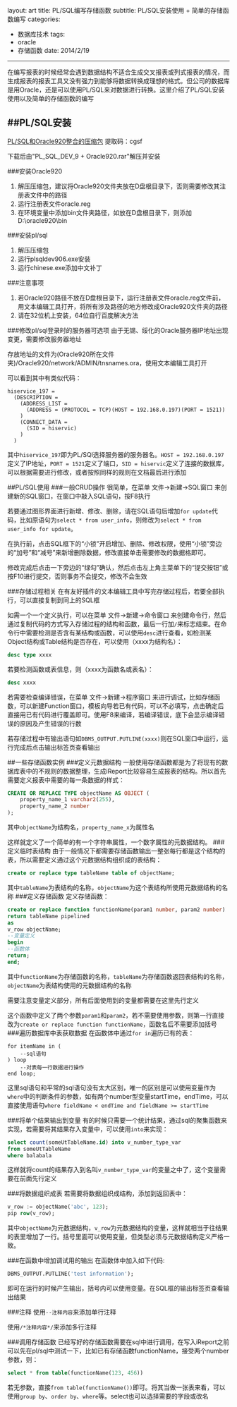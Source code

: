 layout: art
title: PL/SQL编写存储函数
subtitle: PL/SQL安装使用 + 简单的存储函数编写
categories: 
- 数据库技术
tags: 
- oracle
- 存储函数
date: 2014/2/19
---

在编写报表的时候经常会遇到数据结构不适合生成交叉报表或列式报表的情况，而生成报表的报表工具又没有强力到能够将数据转换成理想的格式。但公司的数据库是用Oracle，还是可以使用PL/SQL来对数据进行转换。这里介绍了PL/SQL安装使用以及简单的存储函数的编写

<!-- more -->

##PL/SQL安装
---
[PL/SQL和Oracle920整合的压缩包](http://pan.baidu.com/s/1ntwisrB)
提取码：cgsf

下载后由"PL\_SQL\_DEV\_9 + Oracle920.rar"解压并安装

###安装Oracle920
1. 解压压缩包，建议将Oracle920文件夹放在D盘根目录下，否则需要修改其注册表文件中的路径
2. 运行注册表文件oracle\.reg
3. 在环境变量中添加bin文件夹路径，如放在D盘根目录下，则添加D:\\oracle920\\bin

###安装pl/sql
1. 解压压缩包
2. 运行plsqldev906.exe安装
3. 运行chinese.exe添加中文补丁

###注意事项
1. 若Oracle920路径不放在D盘根目录下，运行注册表文件oracle\.reg文件前，用文本编辑工具打开，将所有涉及路径的地方修改成Oracle920文件夹的路径
2. 请在32位机上安装，64位自行百度解决方法

###修改pl/sql登录时的服务器可选项
由于无锡、绥化的Oracle服务器IP地址出现变更，需要修改服务器地址

存放地址的文件为(Oracle920所在文件夹)/Oracle920/network/ADMIN/tnsnames.ora，使用文本编辑工具打开

可以看到其中有类似代码：
```
hiservice_197 =
  (DESCRIPTION =
    (ADDRESS_LIST =
      (ADDRESS = (PROTOCOL = TCP)(HOST = 192.168.0.197)(PORT = 1521))
    )
    (CONNECT_DATA =
      (SID = hiservic)
    )
  )
```
其中```hiservice_197```即为PL/SQl选择服务器的服务器名。```HOST = 192.168.0.197```定义了IP地址，```PORT = 1521```定义了端口，```SID = hiservic```定义了连接的数据库，可以根据需要进行修改，或者按照同样的规则在文档最后进行添加

##PL/SQL使用
###一般CRUD操作
很简单，在菜单 文件->新建->SQL窗口 来创建新的SQL窗口，在窗口中敲入SQL语句，按F8执行

若要通过图形界面进行新增、修改、删除，请在SQL语句后增加```for update```代码，比如原语句为```select * from user_info```，则修改为```select * from user_info for update```。

在执行前，点击SQL框下的“小锁”开启增加、删除、修改权限，使用“小锁”旁边的“加号”和“减号”来新增删除数据，修改直接单击需要修改的数据格即可。

修改完成后点击一下旁边的“绿勾”确认，然后点击左上角主菜单下的“提交按钮”或按F10进行提交，否则事务不会提交，修改不会生效

###存储过程相关
在有友好插件的文本编辑工具中写完存储过程后，若要全部执行，可以直接复制到同上的SQL框

如需一个一个定义执行，可以在菜单 文件->新建->命令窗口 来创建命令行，然后通过复制代码的方式写入存储过程的结构和函数，最后一行加```/```来标志结束。在命令行中需要检测是否含有某结构或函数，可以使用```desc```进行查看，如检测某Object结构或Table结构是否存在，可以使用（xxxx为结构名）：
```sql
desc type xxxx
```
若要检测函数或表信息，则（xxxx为函数名或表名）：
```sql
desc xxxx
```
若需要检查编译错误，在菜单  文件->新建->程序窗口 来进行调试，比如存储函数，可以新建Function窗口，模板向导若已有代码，可以不必填写，点击确定后直接用已有代码进行覆盖即可。使用F8来编译，若编译错误，底下会显示编译错误的原因及产生错误的行数

若存储过程中有输出语句如```DBMS_OUTPUT.PUTLINE(xxxx)```则在SQL窗口中运行，运行完成后点击输出标签页查看输出

##一些存储函数实例
###定义元数据结构
一般使用存储函数都是为了将现有的数据库表中的不规则的数据整理，生成iReport比较容易生成报表的结构。所以首先需要定义报表中需要的每一条数据的样式：
```sql
CREATE OR REPLACE TYPE objectName AS OBJECT (
    property_name_1 varchar2(255),
    property_name_2 number
);
```
其中```objectName```为结构名，```property_name_x```为属性名

这样就定义了一个简单的有一个字符串属性，一个数字属性的元数据结构。
###定义临时表结构
由于一般情况下都需要存储函数输出一整张每行都是这个结构的表，所以需要定义通过这个元数据结构组织成的表结构：
```sql
create or replace type tableName table of objectName;
```
其中```tableName```为表结构的名称，```objectName```为这个表结构所使用元数据结构的名称
###定义存储函数
定义存储函数：
```sql
create or replace function functionName(param1 number, param2 number)
return tableName pipelined
as
v_row objectName;
--变量定义
begin
--函数体
return;
end;
```
其中```functionName```为存储函数的名称，```tableName```为存储函数返回表结构的名称，```objectName```为表结构使用的元数据结构的名称

需要注意变量定义部分，所有后面使用到的变量都需要在这里先行定义

这个函数中定义了两个参数```param1```和```param2```，若不需要使用参数，则第一行直接改为```create or replace function functionName```，函数名后不需要添加括号
###遍历数据库中表获取数据
在函数体中通过```for in```遍历已有的表：
```
for itemName in (
    --sql语句
) loop
    --对表每一行数据进行操作
end loop;
```
这里sql语句和平常的sql语句没有太大区别，唯一的区别是可以使用变量作为```where```中的判断条件的参数，如有两个number型变量startTime，endTime，可以直接使用语句```where fieldName < endTime and fieldName >= startTime```

###将单个结果输出到变量
有的时候只需要一个统计结果，通过sql的聚集函数来实现，若需要将其结果存入变量中，可以使用```into```来实现：
```sql
select count(someUtTableName.id) into v_number_type_var
from someUtTableName
where balabala
```
这样就将count的结果存入到名叫```v_number_type_var```的变量之中了，这个变量需要在前面先行定义

###将数据组织成表
若需要将数据组织成结构，添加到返回表中：
```sql
v_row := objectName('abc', 123);
pip row(v_row);
```
其中```objectName```为元数据结构，```v_row```为元数据结构的变量，这样就相当于往结果的表里增加了一行。括号里面可以使用变量，但类型必须与元数据结构定义严格一致。

###在函数中增加调试用的输出
在函数体中加入如下代码:
```sql
DBMS_OUTPUT.PUTLINE('test information');
```
即可在运行的时候产生输出，括号内可以使用变量。在SQL框的输出标签页查看输出结果

###注释
使用```--注释内容```来添加单行注释

使用```/*注释内容*/```来添加多行注释

###调用存储函数
已经写好的存储函数需要在sql中进行调用，在写入iReport之前可以先在pl/sql中测试一下，比如已有存储函数functionName，接受两个number参数，则：
```sql
select * from table(functionName(123, 456))
```
若无参数，直接```from table(functionName())```即可。将其当做一张表来看，可以使用```group by```、```order by```、```where```等。select也可以选择需要的字段或改名

